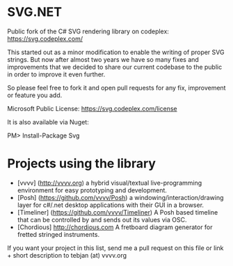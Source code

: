 SVG.NET
=======

Public fork of the C# SVG rendering library on codeplex:
https://svg.codeplex.com/

This started out as a minor modification to enable the writing of proper SVG strings. But now after almost two years we have so many fixes and improvements that we decided to share our current codebase to the public in order to improve it even further.

So please feel free to fork it and open pull requests for any fix, improvement or feature you add.

Microsoft Public License:
https://svg.codeplex.com/license

It is also available via Nuget:

PM> Install-Package Svg

Projects using the library
=======
* [vvvv] (http://vvvv.org) a hybrid visual/textual live-programming environment for easy prototyping and development.
* [Posh] (https://github.com/vvvv/Posh) a windowing/interaction/drawing layer for c#/.net desktop applications with their GUI in a browser. 
* [Timeliner] (https://github.com/vvvv/Timeliner) A Posh based timeline that can be controlled by and sends out its values via OSC.
* [Chordious] http://chordious.com A fretboard diagram generator for fretted stringed instruments.

If you want your project in this list, send me a pull request on this file or link + short description to tebjan (at) vvvv.org
